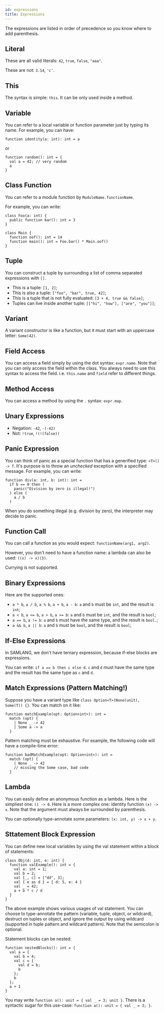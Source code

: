 ```yaml
---
id: expressions
title: Expressions
---
```


The expressions are listed in order of precedence so you know where
to add parenthesis.

## Literal

These are all valid literals: `42`, `true`, `false`, `"aaa"`.

These are not: `3.14`, `'c'`.

## This

The syntax is simple: `this`. It can be only used inside a method.

## Variable

You can refer to a local variable or function parameter just by typing its name. For example, you
can have:

```samlang
function identity(a: int): int = a
```

or

```samlang
function random(): int = {
  val a = 42; // very random
  a
}
```

## Class Function

You can refer to a module function by `ModuleName.functionName`.

For example, you can write:

```samlang
class Foo(a: int) {
  public function bar(): int = 3
}

class Main {
  function oof(): int = 14
  function main(): int = Foo.bar() * Main.oof()
}
```

## Tuple

You can construct a tuple by surrounding a list of comma separated expressions with `[]`.

- This is a tuple: `[1, 2]`;
- This is also a tuple: `["foo", "bar", true, 42]`;
- This is a tuple that is not fully evaluated: `[3 + 4, true && false]`;
- Tuples can live inside another tuple: `[["hi", "how"], ["are", "you"]]`;

## Variant

A variant constructor is like a function, but it must start with an uppercase letter: `Some(42)`.

## Field Access

You can access a field simply by using the dot syntax: `expr.name`. Note that you can only access
the field within the class. You always need to use this syntax to access the field. i.e. `this.name`
and `field` refer to different things.

## Method Access

You can access a method by using the `.` syntax: `expr.map`.

## Unary Expressions

- Negation: `-42`, `-(-42)`
- Not: `!true`, `!(!(false))`

## Panic Expression

You can think of panic as a special function that has a generified type: `<T>() -> T`. It's purpose
is to throw an _unchecked_ exception with a specified message. For example, you can write:

```samlang
function div(a: int, b: int): int =
  if b == 0 then (
    panic("Division by zero is illegal!")
  ) else (
    a / b
  )
```

When you do something illegal (e.g. division by zero), the interpreter may decide to panic.

## Function Call

You can call a function as you would expect: `functionName(arg1, arg2)`.

However, you don't need to have a function name: a lambda can also be used: `((x) -> x)(3)`.

Currying is not supported.

## Binary Expressions

Here are the supported ones:

- `a * b`, `a / b`, `a % b`, `a + b`, `a - b`: `a` and `b` must be `int`, and the result is `int`;
- `a < b`, `a <= b`, `a > b`, `a >= b`: `a` and `b` must be `int`, and the result is `bool`;
- `a == b`, `a != b`: `a` and `b` must have the same type, and the result is `bool.`;
- `a && b`, `a || b`: `a` and `b` must be `bool`, and the result is `bool`;

## If-Else Expressions

In SAMLANG, we don't have ternary expression, because if-else blocks are expressions.

You can write: `if a == b then c else d`. `c` and `d` must have the same type and the result has
the same type as `c` and `d`.

## Match Expressions (Pattern Matching!)

Suppose you have a variant type like `class Option<T>(None(unit), Some(T)) {}`. You can match
on it like:

```samlang
function matchExample(opt: Option<int>): int =
  match (opt) {
    | None _ -> 42
    | Some a -> a
  }
```

Pattern matching must be exhaustive. For example, the following code will have a compile-time error:

```samlang
function badMatchExample(opt: Option<int>): int =
  match (opt) {
    | None _ -> 42
    // missing the Some case, bad code
  }
```

## Lambda

You can easily define an anonymous function as a lambda. Here is the simpliest one: `() -> 0`. Here
is a more complex one: identity function `(x) -> x`. Note that the argument must always be
surrounded by parenthesis.

You can optionally type-annotate some parameters: `(x: int, y) -> x + y`.

## Sttatement Block Expression

You can define new local variables by using the val statement within a block of statements:

```samlang
class Obj(d: int, e: int) {
  function valExample(): int = {
    val a: int = 1;
    val b = 2;
    val [_, c] = ["dd", 3];
    val { e as d } = { d: 5, e: 4 }
    val _ = 42;
    a + b * c / d
  }
}
```

The above example shows various usages of val statement. You can choose to type-annotate the
pattern (variable, tuple, object, or wildcard), destruct on tuples or object, and ignore the output
by using wildcard (supported in tuple pattern and wildcard pattern). Note that the semicolon is
optional.

Statement blocks can be nested:

```samlang
function nestedBlocks(): int = {
  val a = {
    val b = 4;
    val c = {
      val d = b;
      b
    };
    b
  };
  a + 1
}
```

You may write `function a(): unit = { val _ = 3; unit }`. There is a syntactic sugar for this
use-case: `function a(): unit = { val _ = 3; }`.
